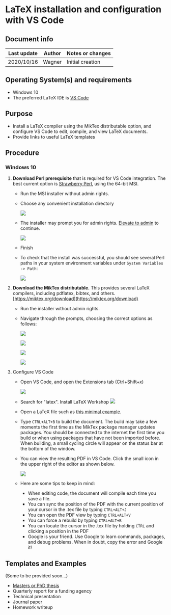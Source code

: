 # LaTeX installation and configuration with VS Code

## Document info

| Last update | Author         | Notes or changes                    |
|-------------|----------------|-------------------------------------|
| 2020/10/16  | Wagner         | Initial creation                    |


## Operating System(s) and requirements
* Windows 10
* The preferred LaTeX IDE is [VS Code](https://github.com/mjwagner2/esolab/blob/main/vscode/vscode.md)

## Purpose
* Install a LaTeX compiler using the MikTex distributable option, and configure VS Code to edit, compile, and view LaTeX documents.
* Provide links to useful LaTeX templates

## Procedure

### Windows 10

1. **Download Perl prerequisite** that is required for VS Code integration. The best current option is [Strawberry Perl](http://strawberryperl.com/), using the 64-bit MSI.
    * Run the MSI installer without admin rights. 
    * Choose any convenient installation directory

        ![](./image_001.png)

    * The installer may prompt you for admin rights. [Elevate to admin]() to continue.
    
        ![](./image_002.png)

    * Finish

    * To check that the install was successful, you should see several Perl paths in your system environment variables under `System Variables -> Path`:
    
        ![](./image_003.png)

2. **Download the MikTex distributable.** This provides several LaTeX compilers, including pdflatex, bibtex, and others. 
    [https://miktex.org/download](https://miktex.org/download)

    * Run the installer without admin rights.

    * Navigate through the prompts, choosing the correct options as follows:
    
        ![](./image_005.png)
        
        ![](./image_006.png)
        
        ![](./image_007.png)
        
        ![](./image_008.png)

3. Configure VS Code
    * Open VS Code, and open the Extensions tab (Ctrl+Shift+x)
    
        ![](./image_009.png)

    * Search for "latex". Install LaTeX Workshop
        ![](./image_010.png)

    * Open a LaTeX file such as [this minimal example](https://github.com/mjwagner2/esolab/blob/main/latex/mwe.tex). 

    * Type ``CTRL+ALT+B`` to build the document. The build may take a few moments the first time as the MikTex package manager updates packages. You should be connected to the internet the first time you build or when using packages that have not been imported before. When building, a small cycling circle will appear on the status bar at the bottom of the window.

    * You can view the resulting PDF in VS Code. Click the small icon in the upper right of the editor as shown below.
    
        ![](./image_011.png)

    * Here are some tips to keep in mind:
        * When editing code, the document will compile each time you save a file.
        * You can sync the position of the PDF with the current position of your cursor in the .tex file by typing ``CTRL+ALT+J``
        * You can open the PDF view by typing ``CTRL+ALT+V``
        * You can force a rebuild by typing ``CTRL+ALT+B``
        * You can locate the cursor in the .tex file by holding ``CTRL`` and clicking a position in the PDF
        * Google is your friend. Use Google to learn commands, packages, and debug problems. When in doubt, copy the error and Google it!

## Templates and Examples

(Some to be provided soon...)

* [Masters or PhD thesis](https://github.com/mjwagner2/esolab/tree/main/latex/template-thesis)
* Quarterly report for a funding agency
* Technical presentation
* Journal paper
* Homework writeup
